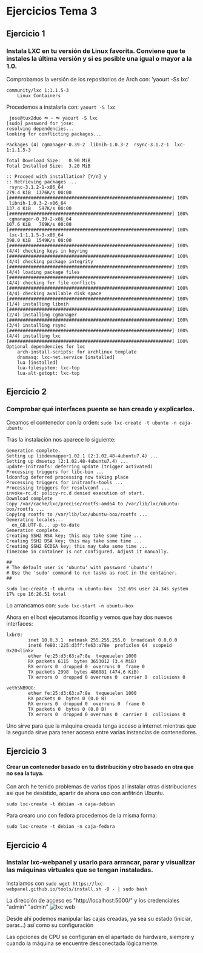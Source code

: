 # Ejercicios Tema 3

## Ejercicio 1
### Instala LXC en tu versión de Linux favorita. Conviene que te instales la última versión y si es posible una igual o mayor a la 1.0.


Comprobamos la versión de los repositorios de Arch con: 'yaourt -Ss lxc'

```
community/lxc 1:1.1.5-3
    Linux Containers
```

Procedemos a instalarla con: `yaourt -S lxc`

```
 jose@tux2duo ⮀ ~ ⮀ yaourt -S lxc
[sudo] password for jose:
resolving dependencies...
looking for conflicting packages...

Packages (4) cgmanager-0.39-2  libnih-1.0.3-2  rsync-3.1.2-1  lxc-1:1.1.5-3

Total Download Size:   0.90 MiB
Total Installed Size:  3.20 MiB

:: Proceed with installation? [Y/n] y
:: Retrieving packages ...
 rsync-3.1.2-1-x86_64                                                         279.4 KiB  1376K/s 00:00 [############################################################] 100%
 libnih-1.0.3-2-x86_64                                                        137.4 KiB   597K/s 00:00 [############################################################] 100%
 cgmanager-0.39-2-x86_64                                                      107.6 KiB   769K/s 00:00 [############################################################] 100%
 lxc-1:1.1.5-3-x86_64                                                         398.0 KiB  1549K/s 00:00 [############################################################] 100%
(4/4) checking keys in keyring                                                                         [############################################################] 100%
(4/4) checking package integrity                                                                       [############################################################] 100%
(4/4) loading package files                                                                            [############################################################] 100%
(4/4) checking for file conflicts                                                                      [############################################################] 100%
(4/4) checking available disk space                                                                    [############################################################] 100%
(1/4) installing libnih                                                                                [############################################################] 100%
(2/4) installing cgmanager                                                                             [############################################################] 100%
(3/4) installing rsync                                                                                 [############################################################] 100%
(4/4) installing lxc                                                                                   [############################################################] 100%
Optional dependencies for lxc
    arch-install-scripts: for archlinux template
    dnsmasq: lxc-net.service [installed]
    lua [installed]
    lua-filesystem: lxc-top
    lua-alt-getopt: lxc-top
```

## Ejercicio 2
### Comprobar qué interfaces puente se han creado y explicarlos.

Creamos el contenedor con la orden: `sudo lxc-create -t ubuntu -n caja-ubuntu`

Tras la instalación nos aparece lo siguiente:

```
Generation complete.
Setting up libdevmapper1.02.1 (2:1.02.48-4ubuntu7.4) ...
Setting up dmsetup (2:1.02.48-4ubuntu7.4) ...
update-initramfs: deferring update (trigger activated)
Processing triggers for libc-bin ...
ldconfig deferred processing now taking place
Processing triggers for initramfs-tools ...
Processing triggers for resolvconf ...
invoke-rc.d: policy-rc.d denied execution of start.
Download complete
Copy /var/cache/lxc/precise/rootfs-amd64 to /var/lib/lxc/ubuntu-box/rootfs ...
Copying rootfs to /var/lib/lxc/ubuntu-box/rootfs ...
Generating locales...
  en_GB.UTF-8... up-to-date
Generation complete.
Creating SSH2 RSA key; this may take some time ...
Creating SSH2 DSA key; this may take some time ...
Creating SSH2 ECDSA key; this may take some time ...
Timezone in container is not configured. Adjust it manually.

##
# The default user is 'ubuntu' with password 'ubuntu'!
# Use the 'sudo' command to run tasks as root in the container.
##

sudo lxc-create -t ubuntu -n ubuntu-box  152.69s user 24.34s system 17% cpu 16:26.51 total

```

Lo arrancamos con: `sudo lxc-start -n ubuntu-box`

Ahora en el host ejecutamos ifconfig y vemos que hay dos nuevos interfaces:

```
lxbr0:
        inet 10.0.3.1  netmask 255.255.255.0  broadcast 0.0.0.0
        inet6 fe80::225:d3ff:fe63:a78e  prefixlen 64  scopeid 0x20<link>
        ether fe:25:d3:63:a7:8e  txqueuelen 1000
        RX packets 6115  bytes 3653012 (3.4 MiB)
        RX errors 0  dropped 0  overruns 0  frame 0
        TX packets 2998  bytes 486081 (474.6 KiB)
        TX errors 0  dropped 0 overruns 0  carrier 0  collisions 0

vethSNB9QG:
        ether fe:25:d3:63:a7:8e  txqueuelen 1000
        RX packets 0  bytes 0 (0.0 B)
        RX errors 0  dropped 0  overruns 0  frame 0
        TX packets 0  bytes 0 (0.0 B)
        TX errors 0  dropped 0 overruns 0  carrier 0  collisions 0

```

Uno sirve para que la máquina creada tenga acceso a internet mientras que la segunda sirve para tener acceso entre varias instancias de contenedores.


## Ejercicio 3
#### Crear un contenedor basado en tu distribución y otro basado en otra que no sea la tuya.

Con arch he tenido problemas de varios tipos al instalar otras distribuciones así que he desistido, apartir de ahora uso con anfitrión Ubuntu.

```
sudo lxc-create -t debian -n caja-debian
```

Para crearo uno con fedora procedemos de la misma forma:

```
sudo lxc-create -t debian -n caja-fedora
```

## Ejercicio 4
### Instalar lxc-webpanel y usarlo para arrancar, parar y visualizar las máquinas virtuales que se tengan instaladas.

Instalamos con `sudo wget https://lxc-webpanel.github.io/tools/install.sh -O - | sudo bash`

La dirección de acceso es "http://localhost:5000/" y los credenciales "admin" "admin"
![lxc web](http://i.imgur.com/FJR12Mc.png)

Desde ahí podemos manipular las cajas creadas, ya sea su estado (iniciar, parar...) así como su configuración

Las opciones de CPU se configuran en el apartado de hardware, siempre y cuando la máquina se encuentre desconectada lógicamente.
